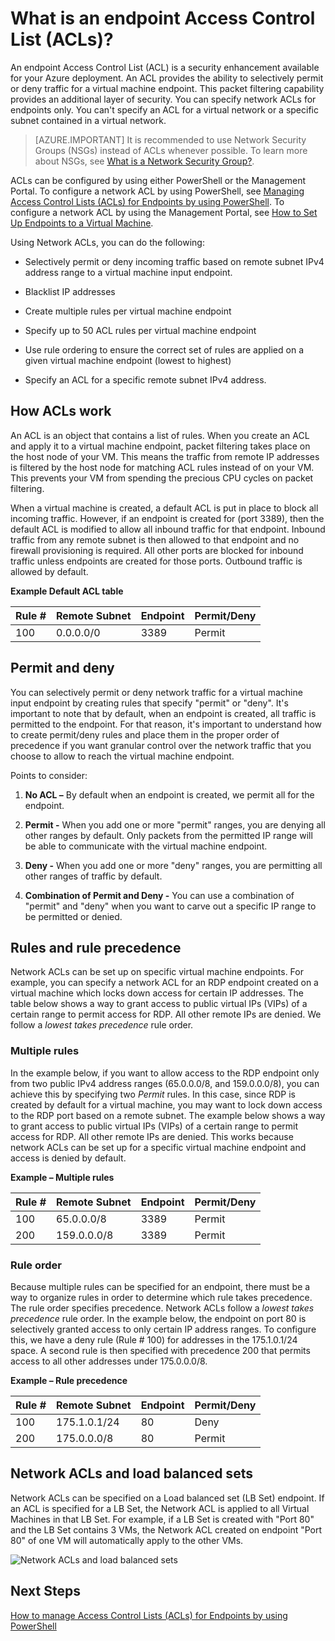 <properties 
   pageTitle="What is a Network Access Control List (ACL)?"
   description="Learn about ACLs"
   services="virtual-network"
   documentationCenter="na"
   authors="telmosampaio"
   manager="carmonm"
   editor="tysonn" />
<tags 
   ms.service="virtual-network"
   ms.devlang="na"
   ms.topic="article"
   ms.tgt_pltfrm="na"
   ms.workload="infrastructure-services"
   ms.date="03/15/2016"
   ms.author="telmos" />

# What is an endpoint Access Control List (ACLs)?

An endpoint Access Control List (ACL) is a security enhancement available for your Azure deployment. An ACL provides the ability to selectively permit or deny traffic for a virtual machine endpoint. This packet filtering capability provides an additional layer of security. You can specify network ACLs for endpoints only. You can't specify an ACL for a virtual network or a specific subnet contained in a virtual network. 

> [AZURE.IMPORTANT] It is recommended to use Network Security Groups (NSGs) instead of ACLs whenever possible. To learn more about NSGs, see [What is a Network Security Group?](virtual-networks-nsg.md).

ACLs can be configured by using either PowerShell or the Management Portal. To configure a network ACL by using PowerShell, see [Managing Access Control Lists (ACLs) for Endpoints by using PowerShell](virtual-networks-acl-powershell.md). To configure a network ACL by using the Management Portal, see [How to Set Up Endpoints to a Virtual Machine](../virtual-machines/virtual-machines-set-up-endpoints.md).

Using Network ACLs, you can do the following:

- Selectively permit or deny incoming traffic based on remote subnet IPv4 address range to a virtual machine input endpoint.

- Blacklist IP addresses

- Create multiple rules per virtual machine endpoint

- Specify up to 50 ACL rules per virtual machine endpoint

- Use rule ordering to ensure the correct set of rules are applied on a given virtual machine endpoint (lowest to highest)

- Specify an ACL for a specific remote subnet IPv4 address.

## How ACLs work

An ACL is an object that contains a list of rules. When you create an ACL and apply it to a virtual machine endpoint, packet filtering takes place on the host node of your VM. This means the traffic from remote IP addresses is filtered by the host node for matching ACL rules instead of on your VM. This prevents your VM from spending the precious CPU cycles on packet filtering.

When a virtual machine is created, a default ACL is put in place to block all incoming traffic. However, if an endpoint is created for (port 3389), then the default ACL is modified to allow all inbound traffic for that endpoint. Inbound traffic from any remote subnet is then allowed to that endpoint and no firewall provisioning is required. All other ports are blocked for inbound traffic unless endpoints are created for those ports. Outbound traffic is allowed by default.

**Example Default ACL table**

| **Rule #** | **Remote Subnet** | **Endpoint** | **Permit/Deny** |
|--------|---------------|----------|-------------|
| 100    | 0.0.0.0/0     | 3389     | Permit      |

## Permit and deny

You can selectively permit or deny network traffic for a virtual machine input endpoint by creating rules that specify "permit" or "deny". It's important to note that by default, when an endpoint is created, all traffic is permitted to the endpoint. For that reason, it's important to understand how to create permit/deny rules and place them in the proper order of precedence if you want granular control over the network traffic that you choose to allow to reach the virtual machine endpoint.

Points to consider:

1. **No ACL –** By default when an endpoint is created, we permit all for the endpoint.

1. **Permit -** When you add one or more "permit" ranges, you are denying all other ranges by default. Only packets from the permitted IP range will be able to communicate with the virtual machine endpoint.

1. **Deny -** When you add one or more "deny" ranges, you are permitting all other ranges of traffic by default.

1. **Combination of Permit and Deny -** You can use a combination of "permit" and "deny" when you want to carve out a specific IP range to be permitted or denied.

## Rules and rule precedence

Network ACLs can be set up on specific virtual machine endpoints. For example, you can specify a network ACL for an RDP endpoint created on a virtual machine which locks down access for certain IP addresses. The table below shows a way to grant access to public virtual IPs (VIPs) of a certain range to permit access for RDP. All other remote IPs are denied. We follow a *lowest takes precedence* rule order.

### Multiple rules

In the example below, if you want to allow access to the RDP endpoint only from two public IPv4 address ranges (65.0.0.0/8, and 159.0.0.0/8), you can achieve this by specifying two *Permit* rules. In this case, since RDP is created by default for a virtual machine, you may want to lock down access to the RDP port based on a remote subnet. The example below shows a way to grant access to public virtual IPs (VIPs) of a certain range to permit access for RDP. All other remote IPs are denied. This works because network ACLs can be set up for a specific virtual machine endpoint and access is denied by default.

**Example – Multiple rules**

| **Rule #** | **Remote Subnet** | **Endpoint** | **Permit/Deny** |
|--------|---------------|----------|-------------|
| 100    | 65.0.0.0/8    | 3389     | Permit      |
| 200    | 159.0.0.0/8   | 3389     | Permit      |

### Rule order

Because multiple rules can be specified for an endpoint, there must be a way to organize rules in order to determine which rule takes precedence. The rule order specifies precedence. Network ACLs follow a *lowest takes precedence* rule order. In the example below, the endpoint on port 80 is selectively granted access to only certain IP address ranges. To configure this, we have a deny rule (Rule \# 100) for addresses in the 175.1.0.1/24 space. A second rule is then specified with precedence 200 that permits access to all other addresses under 175.0.0.0/8.

**Example – Rule precedence**

| **Rule #** | **Remote Subnet** | **Endpoint** | **Permit/Deny** |
|--------|---------------|----------|-------------|
| 100    | 175.1.0.1/24  | 80       | Deny        |
| 200    | 175.0.0.0/8   | 80       | Permit      |

## Network ACLs and load balanced sets

Network ACLs can be specified on a Load balanced set (LB Set) endpoint. If an ACL is specified for a LB Set, the Network ACL is applied to all Virtual Machines in that LB Set. For example, if a LB Set is created with "Port 80" and the LB Set contains 3 VMs, the Network ACL created on endpoint "Port 80" of one VM will automatically apply to the other VMs.

![Network ACLs and load balanced sets](./media/virtual-networks-acl/IC674733.png)

## Next Steps

[How to manage Access Control Lists (ACLs) for Endpoints by using PowerShell](virtual-networks-acl-powershell.md) 

